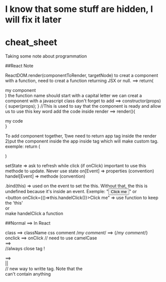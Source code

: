 # I know that some stuff are hidden, I will fix it later  


# cheat_sheet
Taking some note about programmation

##React Note

ReactDOM.render(componentToRender, targetNode)
to creat a component with a function, need to creat a function returning JSX or null.
==> return(<div>my component</div>)
the function name should start with a capital letter
we can creat a component with a javascript class
don't forget to add ==> 
constructor(props) {
    super(props);
  }
//This is used to say that the component is ready and allow us to use this key word
add the code inside render ==>
render(){
<div>my code</div>
}

To add component together, 
1)we need to return app tag <app></app> inside the render
2)put the component inside the app inside tag which will make custom tag.
exemple:
return (
 <App>
  <Navbar />
  <Dashboard />
  <Footer />
 </App>
)

setState => ask to refresh while click (if onClick) important to use this methode to update. Never use state
on[Event] => properties (convention)  
handel[Event] => methode (convention)  

.bind(this) => used on the event to set the this. Without that, the this is undefined because it's inside an event. Exemple: "<button onClick={this.handelClick.bind(this)}>Click me</button>"
or  
<button onClick={()=>this.handelClick()}>Click me</button>" => use function to keep the 'this'  
or  
make handelClick a function


##Normal ==> In React 

class ==> className
css comment /*my comment*/ ==> {/*my comment*/}
onclick ==> onClick // need to use camelCase
<br> ==> <br /> //always close tag !
<div></div> ==> <div></div> || <div /> // new way to writte tag. Note that the <div /> can't contain anything

